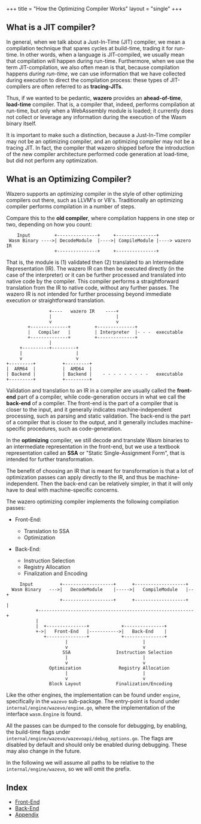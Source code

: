 +++
title = "How the Optimizing Compiler Works"
layout = "single"
+++

What is a JIT compiler?
-----------------------

In general, when we talk about a Just-In-Time (JIT) compiler, we mean a
compilation technique that spares cycles at build-time, trading it for run-time.
In other words, when a language is JIT-compiled, we usually mean that
compilation will happen during run-time. Furthermore, when we use the term
JIT-compilation, we also often mean is that, because compilation happens _during
run-time_, we can use information that we have collected during execution to
direct the compilation process: these types of JIT-compilers are often referred
to as **tracing-JITs**.

Thus, if we wanted to be pedantic, **wazero** provides an **ahead-of-time**,
**load-time** compiler. That is, a compiler that, indeed, performs compilation
at run-time, but only when a WebAssembly module is loaded; it currently does not
collect or leverage any information during the execution of the Wasm binary
itself.

It is important to make such a distinction, because a Just-In-Time compiler may
not be an optimizing compiler, and an optimizing compiler may not be a tracing
JIT. In fact, the compiler that wazero shipped before the introduction of the
new compiler architecture performed code generation at load-time, but did not
perform any optimization.

What is an Optimizing Compiler?
-------------------------------

Wazero supports an _optimizing_ compiler in the style of other optimizing
compilers out there, such as LLVM's or V8's. Traditionally an optimizing
compiler performs compilation in a number of steps.

Compare this to the **old compiler**, where compilation happens in one step or
two, depending on how you count:


```goat
    Input         +---------------+     +---------------+
 Wasm Binary ---->| DecodeModule  |---->| CompileModule |----> wazero IR
                  +---------------+     +---------------+
```

That is, the module is (1) validated then (2) translated to an Intermediate
Representation (IR).  The wazero IR can then be executed directly (in the case
of the interpreter) or it can be further processed and translated into native
code by the compiler. This compiler performs a straightforward translation from
the IR to native code, without any further passes. The wazero IR is not intended
for further processing beyond immediate execution or straightforward
translation.

```goat
                +----   wazero IR    ----+
                |                        |
                v                        v
        +--------------+         +--------------+
        |   Compiler   |         | Interpreter  |- - -  executable
        +--------------+         +--------------+
                |
     +----------+---------+
     |                    |
     v                    v
+---------+          +---------+
|  ARM64  |          |  AMD64  |
| Backend |          | Backend |    - - - - - - - - -   executable
+---------+          +---------+
```


Validation and translation to an IR in a compiler are usually called the
**front-end** part of a compiler, while code-generation occurs in what we call
the **back-end** of a compiler. The front-end is the part of a compiler that is
closer to the input, and it generally indicates machine-independent processing,
such as parsing and static validation. The back-end is the part of a compiler
that is closer to the output, and it generally includes machine-specific
procedures, such as code-generation.

In the **optimizing** compiler, we still decode and translate Wasm binaries to
an intermediate representation in the front-end, but we use a textbook
representation called an **SSA** or "Static Single-Assignment Form", that is
intended for further transformation.

The benefit of choosing an IR that is meant for transformation is that a lot of
optimization passes can apply directly to the IR, and thus be
machine-independent. Then the back-end can be relatively simpler, in that it
will only have to deal with machine-specific concerns.

The wazero optimizing compiler implements the following compilation passes:

* Front-End:
  - Translation to SSA
  - Optimization

* Back-End:
  - Instruction Selection
  - Registry Allocation
  - Finalization and Encoding

```goat
     Input          +-------------------+      +-------------------+
  Wasm Binary   --->|   DecodeModule    |----->|   CompileModule   |--+
                    +-------------------+      +-------------------+  |
           +----------------------------------------------------------+
           |
           |  +---------------+            +---------------+
           +->|   Front-End   |----------->|   Back-End    |
              +---------------+            +---------------+
                      |                            |
                      v                            v
                     SSA                 Instruction Selection
                      |                            |
                      v                            v
                Optimization              Registry Allocation
                      |                            |
                      v                            v
                Block Layout             Finalization/Encoding
```

Like the other engines, the implementation can be found under `engine`, specifically
in the `wazevo` sub-package. The entry-point is found under `internal/engine/wazevo/engine.go`,
where the implementation of the interface `wasm.Engine` is found.

All the passes can be dumped to the console for debugging, by enabling, the build-time
flags under `internal/engine/wazevo/wazevoapi/debug_options.go`. The flags are disabled
by default and should only be enabled during debugging. These may also change in the future.

In the following we will assume all paths to be relative to the `internal/engine/wazevo`,
so we will omit the prefix.

## Index

- [Front-End](frontend/)
- [Back-End](backend/)
- [Appendix](appendix/)
